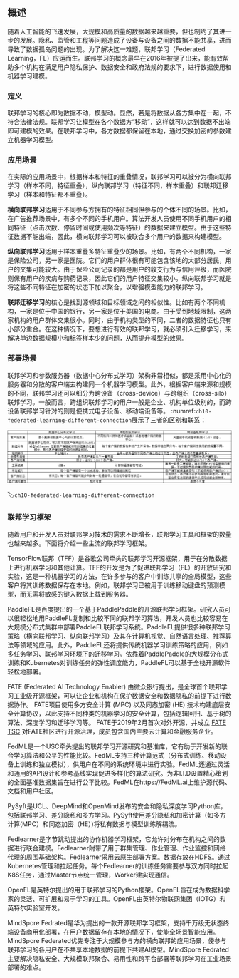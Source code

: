 ## 概述

随着人工智能的飞速发展，大规模和高质量的数据越来越重要，但也制约了其进一步的发展。隐私、监管和工程等问题造成了设备与设备之间的数据不能共享，进而导致了数据孤岛问题的出现。为了解决这一难题，联邦学习（Federated Learning，FL）应运而生。联邦学习的概念最早在2016年被提了出来，能有效帮助多个机构在满足用户隐私保护、数据安全和政府法规的要求下，进行数据使用和机器学习建模。

### 定义

联邦学习的核心即为数据不动，模型动。显然，若是将数据从各方集中在一起，不符合法律法规。联邦学习让模型在各个数据方“移动”，这样就可以达到数据不出端即可建模的效果。在联邦学习中，各方数据都保留在本地，通过交换加密的参数建立机器学习模型。

### 应用场景

在实际的应用场景中，根据样本和特征的重叠情况，联邦学习可以被分为横向联邦学习（样本不同，特征重叠），纵向联邦学习（特征不同，样本重叠）和联邦迁移学习（样本和特征都不重叠）。

**横向联邦学习**适用于不同参与方拥有的特征相同但参与的个体不同的场景。比如，在广告推荐场景中，有多个不同的手机用户。算法开发人员使用不同手机用户的相同特征（点击次数、停留时间或使用频次等特征）的数据来建立模型。由于这些特征数据不能出端，因此，横向联邦学习可以被联合多个用户的数据来构建模型。

**纵向联邦学习**适用于样本重叠多特征重叠少的场景。比如，有两个不同机构，一家是保险公司，另一家是医院。它们的用户群体很有可能包含该地的大部分居民，用户的交集可能较大。由于保险公司记录的都是用户的收支行为与信用评级，而医院则保有用户的疾病与购药记录，因此它们的用户特征交集较小。纵向联邦学习就是将这些不同特征在加密的状态下加以聚合，以增强模型能力的联邦学习。

**联邦迁移学习**的核心是找到源领域和目标领域之间的相似性。比如有两个不同机构，一家是位于中国的银行，另一家是位于美国的电商。由于受到地域限制，这两家机构的用户群体交集很小。同时，由于机构类型的不同，二者的数据特征也只有小部分重合。在这种情况下，要想进行有效的联邦学习，就必须引入迁移学习，来解决单边数据规模小和标签样本少的问题，从而提升模型的效果。

### 部署场景

联邦学习和参数服务器（数据中心分布式学习）架构非常相似，都是采用中心化的服务器和分散的客户端去构建同一个机器学习模型。此外，根据客户端来源和规模的不同，联邦学习还可以细分为跨设备（cross-device）与跨组织（cross-silo）联邦学习。一般而言，跨组织联邦学习的用户一般是企业、机构单位级别的，而跨设备联邦学习针对的则是便携式电子设备、移动端设备等。 :numref:`ch10-federated-learning-different-connection`展示了三者的区别和联系：

![1647486083496](..\img\ch10\ch10-federated-learning-different-connection.png)

:label:`ch10-federated-learning-different-connection`

### 联邦学习框架

随着用户和开发人员对联邦学习技术的需求不断增长，联邦学习工具和框架的数量也越来越多。下面将介绍一些主流的联邦学习框架。

TensorFlow联邦（TFF）是谷歌公司牵头的联邦学习开源框架，用于在分散数据上进行机器学习和其他计算。TFF的开发是为了促进联邦学习（FL）的开放研究和实验，这是一种机器学习的方法，在许多参与的客户中训练共享的全局模型，这些客户将其训练数据保存在本地。例如，联邦学习已被用于训练移动键盘的预测模型，而无需将敏感的键入数据上载到服务器。

PaddleFL是百度提出的一个基于PaddlePaddle的开源联邦学习框架。研究人员可以很轻松地用PaddleFL复制和比较不同的联邦学习算法，开发人员也比较容易在大规模分布式集群中部署PaddleFL联邦学习系统。PaddleFL提供很多种联邦学习策略（横向联邦学习、纵向联邦学习）及其在计算机视觉、自然语言处理、推荐算法等领域的应用。此外，PaddleFL还将提供传统机器学习训练策略的应用，例如多任务学习、联邦学习环境下的迁移学习。依靠着PaddlePaddle的大规模分布式训练和Kubernetes对训练任务的弹性调度能力，PaddleFL可以基于全栈开源软件轻松地部署。 

FATE (Federated AI Technology Enabler) 由微众银行提出，是全球首个联邦学习工业级开源框架，可以让企业和机构在保护数据安全和数据隐私的前提下进行数据协作。 FATE项目使用多方安全计算 (MPC) 以及同态加密 (HE) 技术构建底层安全计算协议，以此支持不同种类的机器学习的安全计算，包括逻辑回归、基于树的算法、深度学习和迁移学习等。 FATE于2019年2月首次对外开源，并成立 [FATE TSC](https://github.com/FederatedAI/FATE-Community/blob/master/FATE_Project_Technical_Charter.pdf) 对FATE社区进行开源治理，成员包含国内主要云计算和金融服务企业。 

FedML是一个USC牵头提出的联邦学习开源研究和基准库，它有助于开发新的联合学习算法和公平的性能比较。FedML支持三种计算范式（分布式训练、移动设备上训练和独立模拟），供用户在不同的系统环境中进行实验。FedML还通过灵活和通用的API设计和参考基线实现促进多样化的算法研究。为非I.I.D设置精心策划的全面基准数据集旨在进行公平比较。FedML在https://FedML.ai上维护源代码、文档和用户社区。

PySyft是UCL、DeepMind和OpenMind发布的安全和隐私深度学习Python库，包括联邦学习、差分隐私和多方学习。PySyft使用差分隐私和加密计算（如多方计算(MPC）和同态加密（HE）)将私有数据与模型训练解耦流。

Fedlearner是字节跳动提出的协作机器学习框架，它允许对分布在机构之间的数据进行联合建模。Fedlearner附带了用于群集管理、作业管理、作业监控和网络代理的周围基础架构。Fedlearner采用云原生部署方案。数据存放在HDFS。通过Kubernetes管理和拉起任务。每个Fedlearner的训练任务需要参与双方同时拉起K8S任务，通过Master节点统一管理，Worker建实现通信。 

OpenFL是英特尔提出的用于联邦学习的Python框架。OpenFL旨在成为数据科学家的灵活、可扩展和易于学习的工具。OpenFL由英特尔物联网集团（IOTG）和英特尔实验室开发。

MindSpore Fedrated是华为提出的一款开源联邦学习框架，支持千万级无状态终端设备商用化部署，在用户数据留存在本地的情况下，使能全场景智能应用。 MindSpore Federated优先专注于大规模参与方的横向联邦的应用场景，使参与联邦学习的各用户在不共享本地数据的前提下共建AI模型。MindSpore Fedrated主要解决隐私安全、大规模联邦聚合、易用性和跨平台部署等联邦学习在工业场景部署的难点。 
